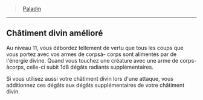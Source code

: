 ﻿---
!ClassFeatureItem
Id: paladin_hd.md#châtiment-divin-amélioré
ParentLink: paladin_hd.md#paladin
Name: Châtiment divin amélioré
ParentName: Paladin
NameLevel: 2
Attributes: {}
AttributesDictionary: >+
  {}

---
> [Paladin](hd_paladin.md)

---

## Châtiment divin amélioré

Au niveau 11, vous débordez tellement de vertu que tous les coups que vous portez avec vos armes de corpsà- corps sont alimentés par de l'énergie divine. Quand vous touchez une créature avec une arme de corps-àcorps, celle-ci subit 1d8 dégâts radiants supplémentaires.

Si vous utilisez aussi votre châtiment divin lors d'une attaque, vous additionnez ces dégâts aux dégâts supplémentaires de votre châtiment divin.

